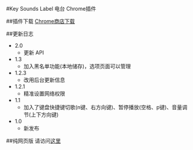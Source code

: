 #Key Sounds Label 电台 Chrome插件

##插件下载
[Chrome商店下载](https://chrome.google.com/webstore/detail/key-sounds-label-fm/hljmofdmkkbjcnegokhlhnginjambmpf)

##更新日志
- 2.0
  - 更新 API	   
- 1.3
  - 加入黑名单功能(本地储存)，选项页面可以管理
- 1.2.3
  - 改用后台更新信息
- 1.2.1
  - 精准设置网络权限
- 1.1
  - 加入了键盘快捷键切歌(n键、右方向键)、暂停播放(空格、p键)、音量调节(上下方向键)
- 1.0
  - 新发布



##纯网页版
请访问[这里](http://kslm.oldcat.me)


